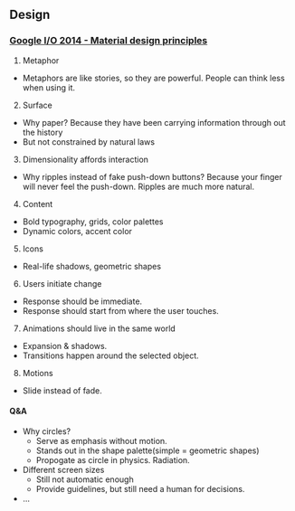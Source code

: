 ## Design

### [Google I/O 2014 - Material design principles](https://www.youtube.com/watch?v=isYZXwaP3Q4)

1. Metaphor
  * Metaphors are like stories, so they are powerful. People can think less when using it.
2. Surface
  * Why paper? Because they have been carrying information through out the history
  * But not constrained by natural laws
3. Dimensionality affords interaction
  * Why ripples instead of fake push-down buttons? Because your finger will never feel the push-down. Ripples are much more natural.
4. Content
  * Bold typography, grids, color palettes
  * Dynamic colors, accent color
5. Icons
  * Real-life shadows, geometric shapes
6. Users initiate change
  * Response should be immediate.
  * Response should start from where the user touches.
7. Animations should live in the same world
  * Expansion & shadows.
  * Transitions happen around the selected object.
8. Motions
  * Slide instead of fade.

#### Q&A

* Why circles?
  * Serve as emphasis without motion.
  * Stands out in the shape palette(simple = geometric shapes)
  * Propogate as circle in physics. Radiation.
* Different screen sizes
  * Still not automatic enough
  * Provide guidelines, but still need a human for decisions.
* ...